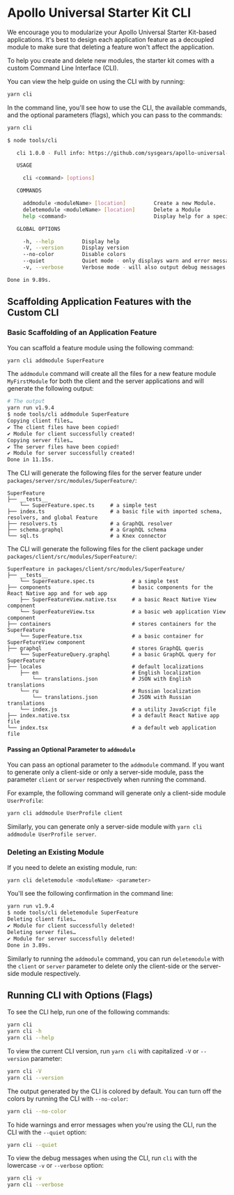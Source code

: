# Apollo Universal Starter Kit CLI

We encourage you to modularize your Apollo Universal Starter Kit-based applications. It's best to design each 
application feature as a decoupled module to make sure that deleting a feature won't affect the application. 

To help you create and delete new modules, the starter kit comes with a custom Command Line Interface (CLI).

You can view the help guide on using the CLI with by running:

```bash
yarn cli
```

In the command line, you'll see how to use the CLI, the available commands, and the optional parameters (flags), which 
you can pass to the commands:

```bash
yarn cli

$ node tools/cli

   cli 1.0.0 - Full info: https://github.com/sysgears/apollo-universal-starter-kit/wiki/Apollo-Starter-Kit-CLI

   USAGE

     cli <command> [options]

   COMMANDS

     addmodule <moduleName> [location]         Create a new Module.               
     deletemodule <moduleName> [location]      Delete a Module                    
     help <command>                            Display help for a specific command

   GLOBAL OPTIONS

     -h, --help         Display help                                      
     -V, --version      Display version                                   
     --no-color         Disable colors                                    
     --quiet            Quiet mode - only displays warn and error messages
     -v, --verbose      Verbose mode - will also output debug messages    

Done in 9.89s.
```

## Scaffolding Application Features with the Custom CLI

### Basic Scaffolding of an Application Feature

You can scaffold a feature module using the following command:

```bash
yarn cli addmodule SuperFeature
```

The `addmodule` command will create all the files for a new feature module `MyFirstModule` for both the client and the 
server applications and will generate the following output:

```bash
# The output
yarn run v1.9.4
$ node tools/cli addmodule SuperFeature
Copying client files…
✔ The client files have been copied!
✔ Module for client successfully created!
Copying server files…
✔ The server files have been copied!
✔ Module for server successfully created!
Done in 11.15s.
```

The CLI will generate the following files for the server feature under `packages/server/src/modules/SuperFeature/`:

```
SuperFeature
├── __tests__
    └── SuperFeature.spec.ts     # a simple test
├── index.ts                     # a basic file with imported schema, resolvers, and global Feature
├── resolvers.ts                 # a GraphQL resolver
├── schema.graphql               # a GraphQL schema
└── sql.ts                       # a Knex connector
```

The CLI will generate the following files for the client package under `packages/client/src/modules/SuperFeature/`:

```
SuperFeature in packages/client/src/modules/SuperFeature/
├── __tests__
    └── SuperFeature.spec.ts            # a simple test
├── components                          # basic components for the React Native app and for web app
    ├── SuperFeatureView.native.tsx     # a basic React Native View component
    └── SuperFeatureView.tsx            # a basic web application View component
├── containers                          # stores containers for the SuperFeature
    └── SuperFeature.tsx                # a basic container for SuperFetureView component
├── graphql                             # stores GraphQL queris
    └── SuperFeatureQuery.graphql       # a basic GraphQL query for SuperFeature
├── locales                             # default localizations
    ├── en                              # English localization
        └── translations.json           # JSON with English translations
    └── ru                              # Russian localization
        └── translations.json           # JSON with Russian translations
    └── index.js                        # a utility JavaScript file    
├── index.native.tsx                    # a default React Native app file
└── index.tsx                           # a default web application file
```

#### Passing an Optional Parameter to `addmodule`

You can pass an optional parameter to the `addmodule` command. If you want to generate only a client-side or only a 
server-side module, pass the parameter `client` or `server` respectively when running the command.   

For example, the following command will generate only a client-side module `UserProfile`:

```bash
yarn cli addmodule UserProfile client
```

Similarly, you can generate only a server-side module with `yarn cli addmodule UserProfile server`.

### Deleting an Existing Module

If you need to delete an existing module, run:

```bash
yarn cli deletemodule <moduleName> <parameter>
```

You'll see the following confirmation in the command line:

```bash
yarn run v1.9.4
$ node tools/cli deletemodule SuperFeature
Deleting client files…
✔ Module for client successfully deleted!
Deleting server files…
✔ Module for server successfully deleted!
Done in 3.89s.
```

Similarly to running the `addmodule` command, you can run `deletemodule` with the `client` or `server` parameter to 
delete only the client-side or the server-side module respectively.

## Running CLI with Options (Flags)

To see the CLI help, run one of the following commands:

```bash
yarn cli
yarn cli -h
yarn cli --help
```

To view the current CLI version, run `yarn cli` with capitalized `-V` or `--version` parameter:

```bash
yarn cli -V
yarn cli --version
```

The output generated by the CLI is colored by default. You can turn off the colors by running the CLI with `--no-color`:

```bash
yarn cli --no-color
```

To hide warnings and error messages when you're using the CLI, run the CLI with the `--quiet` option:

```bash
yarn cli --quiet
```

To view the debug messages when using the CLI, run `cli` with the lowercase `-v` or `--verbose` option:

```bash
yarn cli -v
yarn cli --verbose
```